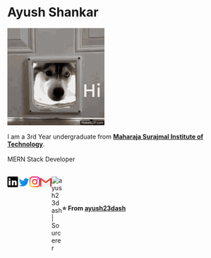 <!-- ### Hi there 👋 --!>

<!--
**Ayush23Dash/Ayush23Dash** is a ✨ _special_ ✨ repository because its `README.md` (this file) appears on your GitHub profile.

Here are some ideas to get you started:

- 🔭 I’m currently working on ...
- 🌱 I’m currently learning ...
- 👯 I’m looking to collaborate on ...
- 🤔 I’m looking for help with ...
- 💬 Ask me about ...
- 📫 How to reach me: ...
- 😄 Pronouns: ...
- ⚡ Fun fact: ...
-->
# Ayush Shankar&nbsp;
<img src="https://github.com/ayush23dash/ayush23dash/blob/master/assets/hi.gif">

<p>
    I am a 3rd Year undergraduate from <a href="http://www.msit.in/"> <b>Maharaja Surajmal Institute of Technology</b></a>. <br><br>
    MERN Stack Developer  
</p>


<br>





  <a href="https://www.linkedin.com/in/ayush23dash/">
    <img align="left" alt="ayush23dash | Linkedin" width="24px" src="https://github.com/ayush23dash/ayush23dash/blob/master/assets/linkedin.svg" />
  </a>
  <a href="https://twitter.com/ayush23dash">
    <img align="left" alt="ayush23dash | Twitter" width="26px" src="https://github.com/ayush23dash/ayush23dash/blob/master/assets/twitter.svg" />
  </a>
  <a href="https://www.instagram.com/ayush_shankar">
    <img align="left" alt="ayush23dash | Instagram" width="24px" src="https://github.com/ayush23dash/ayush23dash/blob/master/assets/instagram.svg" />
  </a>
  <a href="mailto:ayushshanker23@gmail.com">
    <img align="left" alt="ayush23dash | Gmail" width="26px" src="https://github.com/ayush23dash/ayush23dash/blob/master/assets/gmail.svg" />
  </a>
  <a href="https://sourcerer.io/ayush23dash">
    <img align="left" alt="ayush23dash | Sourcerer" width="24px" src="https://sourcerer.io/icons/favicon-16x16.png" />
  </a>

<br><br>

**⭐️ From [ayush23dash](https://github.com/ayush23dash)**
